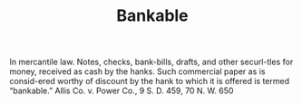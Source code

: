 ---
title: Bankable
letter: B
permalink: "/definitions/bankable.html"
body: In mercantile law. Notes, checks, bank-bills, drafts, and other securl-tles
  for money, received as cash by the hanks. Such commercial paper as is consid-ered
  worthy of discount by the hank to which it is offered is termed “bankable.” Allis
  Co. v. Power Co., 9 S. D. 459, 70 N. W. 650
published_at: '2018-07-07'
layout: post
---